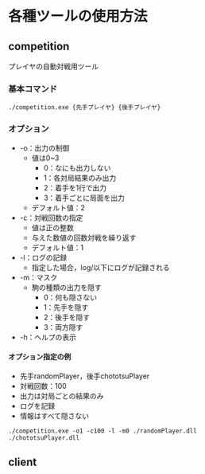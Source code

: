 # 各種ツールの使用方法
## competition
プレイヤの自動対戦用ツール
### 基本コマンド
```
./competition.exe {先手プレイヤ} {後手プレイヤ}
```
### オプション
- -o：出力の制御
  - 値は0~3
    - 0：なにも出力しない
    - 1：各対局結果のみ出力
    - 2：着手を1行で出力
    - 3：着手ごとに局面を出力
  - デフォルト値：2
- -c：対戦回数の指定
  - 値は正の整数
  - 与えた数値の回数対戦を繰り返す
  - デフォルト値：1
- -l：ログの記録
  - 指定した場合，log/以下にログが記録される
- -m：マスク
  - 駒の種類の出力を隠す
    - 0：何も隠さない
    - 1：先手を隠す
    - 2：後手を隠す
    - 3：両方隠す
- -h：ヘルプの表示
  
#### オプション指定の例
- 先手randomPlayer，後手chototsuPlayer
- 対戦回数：100
- 出力は対局ごとの結果のみ
- ログを記録
- 情報はすべて隠さない  
```
./competition.exe -o1 -c100 -l -m0 ./randomPlayer.dll ./chototsuPlayer.dll
```

## client